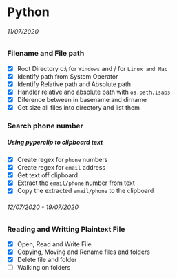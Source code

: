 # Python

###### 11/07/2020

### Filename and File path

* [x] Root Directory c:\ for `Windows` and / for `Linux and Mac`
* [x] Identify path from System Operator
* [x] Identify Relative path and Absolute path
* [x] Handler relative and absolute path with `os.path.isabs`
* [x] Diference between in basename and dirname
* [x] Get size all files into directory and list them

### Search phone number

##### Using pyperclip to clipboard text

* [x] Create regex for `phone` numbers
* [x] Create regex for `email` address
* [x] Get text off clipboard
* [x] Extract the `email/phone` number from text
* [x] Copy the extracted `email/phone` to the clipboard

###### 12/07/2020 - 19/07/2020

### Reading and Writting Plaintext File

* [x] Open, Read and Write File
* [x] Copying, Moving and Rename files and folders
* [x] Delete file and folder
* [ ] Walking on folders
